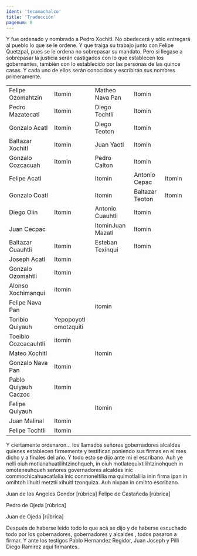 ```yaml
---
ident: 'tecamachalco'
title: 'Traducción'
pagenum: 8
---
```

Y fue ordenado y nombrado a Pedro Xochitl. No obedecerá y sólo entregará al pueblo lo que se le ordene. Y que traiga su trabajo junto con Felipe Quetzpal, pues se le ordena no sobrepasar su mandato. Pero si llegase a sobrepasar la justicia serán castigados con lo que establecen los gobernantes, también con lo establecido por las personas de las quince casas. Y cada uno de ellos serán conocidos y escribirán sus nombres primeramente.


<table>
<tr><td>Felipe Ozomahtzin</td><td>Itomin</td><td>Matheo Nava Pan</td><td>Itomin</td></tr>
<tr><td>Pedro Mazatecatl</td><td>Itomin</td><td>Diego Tochtli</td><td>Itomin</td></tr>
<tr><td>Gonzalo Acatl</td><td>Itomin</td><td>Diego Teoton</td><td>Itomin</td></tr>
<tr><td>Baltazar Xochitl</td><td>Itomin</td><td>Juan Yaotl</td><td>Itomin</td></tr>
<tr><td>Gonzalo Cozcacuah</td><td>Itomin</td><td>Pedro Calton</td><td>Itomin</td></tr>
<tr><td>Felipe Acatl</td><td></td><td>Itomin</td><td>Antonio Cepac</td><td>Itomin</td></tr>
<tr><td>Gonzalo Coatl</td><td></td><td>Itomin</td><td>Baltazar Teoton</td><td>Itomin</td></tr>
<tr><td>Diego Olin</td><td>Itomin</td><td>Antonio Cuauhtli</td><td>Itomin</td></tr>
<tr><td>Juan Cecpac</td><td></td><td>ItominJuan Mazatl</td><td>Itomin</td></tr>
<tr><td>Baltazar Cuauhtli</td><td>Itomin</td><td>Esteban Texinqui</td><td>Itomin</td></tr>
<tr><td>Joseph Acatl</td><td>Itomin</td><td></td><td></td></tr>
<tr><td>Gonzalo Ozomahtli</td><td>Itomin</td><td></td></tr>
<tr><td>Alonso Xochimanqui</td><td>itomin</td><td></td><td></td></tr> 
<tr><td>Felipe Nava Pan</td><td></td><td>itomin </td><td></td></tr>
<tr><td>Toribio Quiyauh</td><td>Yepopoyotl omotzquiti</td><td></td><td></td></tr>
<tr><td>Toeibio Cozcacauhtli</td><td>itomin</td><td> </td><td> </td><td></td></tr> 
<tr><td>Mateo Xochitl</td><td></td><td>Itomin</td><td> </td><td> </td><td></td></tr>
<tr><td>Gonzalo Nava Pan</td><td>Itomin</td><td> </td><td> </td><td></td></tr>
<tr><td>Pablo Quiyauh Caczoc</td><td>Itomin</td><td></td><td></td></tr>
<tr><td>Felipe Quiyauh</td><td></td><td>Itomin</td><td> </td><td></td></tr>
<tr><td>Juan Malinal</td><td>Itomin</td><td> </td><td></td><td></td></tr>
<tr><td>Felipe Tochtli</td><td>Itomin</td><td></td><td></td></tr>
</table>
 
Y ciertamente ordenaron… los llamados señores gobernadores alcaldes quienes establecen firmemente y testifican poniendo sus firmas en el mes dicho y a finales del año. Y todo esto se dijo ante mi el escribano.
Auh ye nelli oiuh motlanahuatilihtzinohqueh, in oiuh motlatequixtilihtzinohqueh in omoteneuhqueh señores governadores alcaldes inic commochicahuacatlalia inic conmoneltilia ma quimotlalilia inin firma ipan in omihtoh ilhuitl metztli xihuitl tzonquiza. Auh nixpan in omihto escribano.

Juan de los Angeles Gondor
[rúbrica]
Felipe de Castañeda
[rúbrica]

Pedro de Ojeda
[rúbrica]

Juan de Ojeda
[rúbrica]

Después de haberse leído todo lo que acá se dijo y de haberse escuchado todo por los gobernadores, gobernadores y alcaldes , todos pasaron a firmar. Y ante los testigos Pablo Hernandez Regidor, Juan Joseph y Pilli Diego Ramirez aquí firmantes.

